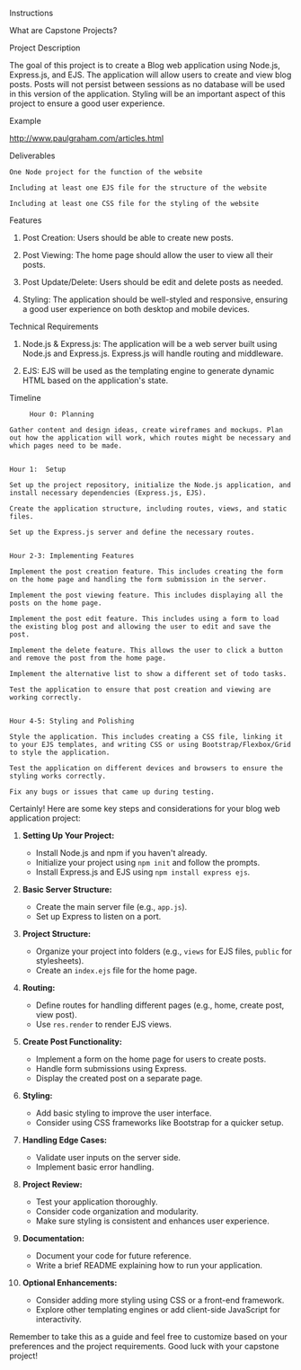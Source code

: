 Instructions

What are Capstone Projects?

Project Description

The goal of this project is to create a Blog web application using Node.js, Express.js, and EJS. The application will allow users to create and view blog posts. Posts will not persist between sessions as no database will be used in this version of the application. Styling will be an important aspect of this project to ensure a good user experience.

Example

http://www.paulgraham.com/articles.html

Deliverables

    One Node project for the function of the website

    Including at least one EJS file for the structure of the website

    Including at least one CSS file for the styling of the website

Features

1. Post Creation: Users should be able to create new posts.

2. Post Viewing: The home page should allow the user to view all their posts.

3. Post Update/Delete: Users should be edit and delete posts as needed.

4. Styling: The application should be well-styled and responsive, ensuring a good user experience on both desktop and mobile devices.

Technical Requirements

1. Node.js & Express.js: The application will be a web server built using Node.js and Express.js. Express.js will handle routing and middleware.

2. EJS: EJS will be used as the templating engine to generate dynamic HTML based on the application's state.

Timeline

         Hour 0: Planning

    Gather content and design ideas, create wireframes and mockups. Plan out how the application will work, which routes might be necessary and which pages need to be made.


    Hour 1:  Setup

    Set up the project repository, initialize the Node.js application, and install necessary dependencies (Express.js, EJS).

    Create the application structure, including routes, views, and static files.

    Set up the Express.js server and define the necessary routes.


    Hour 2-3: Implementing Features

    Implement the post creation feature. This includes creating the form on the home page and handling the form submission in the server.

    Implement the post viewing feature. This includes displaying all the posts on the home page.

    Implement the post edit feature. This includes using a form to load the existing blog post and allowing the user to edit and save the post.

    Implement the delete feature. This allows the user to click a button and remove the post from the home page.

    Implement the alternative list to show a different set of todo tasks.

    Test the application to ensure that post creation and viewing are working correctly.


    Hour 4-5: Styling and Polishing

    Style the application. This includes creating a CSS file, linking it to your EJS templates, and writing CSS or using Bootstrap/Flexbox/Grid to style the application.

    Test the application on different devices and browsers to ensure the styling works correctly.

    Fix any bugs or issues that came up during testing.

Certainly! Here are some key steps and considerations for your blog web application project:

1. **Setting Up Your Project:**

   - Install Node.js and npm if you haven't already.
   - Initialize your project using `npm init` and follow the prompts.
   - Install Express.js and EJS using `npm install express ejs`.

2. **Basic Server Structure:**

   - Create the main server file (e.g., `app.js`).
   - Set up Express to listen on a port.

3. **Project Structure:**

   - Organize your project into folders (e.g., `views` for EJS files, `public` for stylesheets).
   - Create an `index.ejs` file for the home page.

4. **Routing:**

   - Define routes for handling different pages (e.g., home, create post, view post).
   - Use `res.render` to render EJS views.

5. **Create Post Functionality:**

   - Implement a form on the home page for users to create posts.
   - Handle form submissions using Express.
   - Display the created post on a separate page.

6. **Styling:**

   - Add basic styling to improve the user interface.
   - Consider using CSS frameworks like Bootstrap for a quicker setup.

7. **Handling Edge Cases:**

   - Validate user inputs on the server side.
   - Implement basic error handling.

8. **Project Review:**

   - Test your application thoroughly.
   - Consider code organization and modularity.
   - Make sure styling is consistent and enhances user experience.

9. **Documentation:**

   - Document your code for future reference.
   - Write a brief README explaining how to run your application.

10. **Optional Enhancements:**
    - Consider adding more styling using CSS or a front-end framework.
    - Explore other templating engines or add client-side JavaScript for interactivity.

Remember to take this as a guide and feel free to customize based on your preferences and the project requirements. Good luck with your capstone project!
